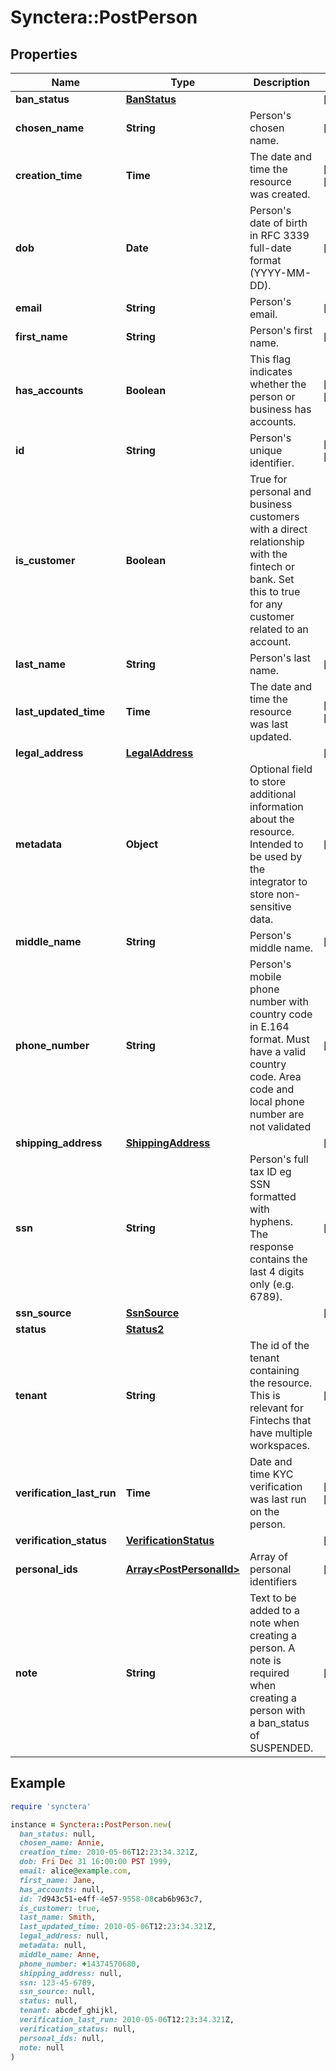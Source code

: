 # Synctera::PostPerson

## Properties

| Name | Type | Description | Notes |
| ---- | ---- | ----------- | ----- |
| **ban_status** | [**BanStatus**](BanStatus.md) |  | [optional] |
| **chosen_name** | **String** | Person&#39;s chosen name. | [optional] |
| **creation_time** | **Time** | The date and time the resource was created. | [optional][readonly] |
| **dob** | **Date** | Person&#39;s date of birth in RFC 3339 full-date format (YYYY-MM-DD). | [optional] |
| **email** | **String** | Person&#39;s email. | [optional] |
| **first_name** | **String** | Person&#39;s first name. | [optional] |
| **has_accounts** | **Boolean** | This flag indicates whether the person or business has accounts. | [optional][readonly] |
| **id** | **String** | Person&#39;s unique identifier. | [optional][readonly] |
| **is_customer** | **Boolean** | True for personal and business customers with a direct relationship with the fintech or bank. Set this to true for any customer related to an account.  |  |
| **last_name** | **String** | Person&#39;s last name. | [optional] |
| **last_updated_time** | **Time** | The date and time the resource was last updated. | [optional][readonly] |
| **legal_address** | [**LegalAddress**](LegalAddress.md) |  | [optional] |
| **metadata** | **Object** | Optional field to store additional information about the resource. Intended to be used by the integrator to store non-sensitive data.  | [optional] |
| **middle_name** | **String** | Person&#39;s middle name. | [optional] |
| **phone_number** | **String** | Person&#39;s mobile phone number with country code in E.164 format. Must have a valid country code. Area code and local phone number are not validated | [optional] |
| **shipping_address** | [**ShippingAddress**](ShippingAddress.md) |  | [optional] |
| **ssn** | **String** | Person&#39;s full tax ID eg SSN formatted with hyphens. The response contains the last 4 digits only (e.g. 6789). | [optional] |
| **ssn_source** | [**SsnSource**](SsnSource.md) |  | [optional] |
| **status** | [**Status2**](Status2.md) |  |  |
| **tenant** | **String** | The id of the tenant containing the resource. This is relevant for Fintechs that have multiple workspaces.  | [optional] |
| **verification_last_run** | **Time** | Date and time KYC verification was last run on the person. | [optional][readonly] |
| **verification_status** | [**VerificationStatus**](VerificationStatus.md) |  | [optional] |
| **personal_ids** | [**Array&lt;PostPersonalId&gt;**](PostPersonalId.md) | Array of personal identifiers  | [optional] |
| **note** | **String** | Text to be added to a note when creating a person. A note is required when creating a person with a ban_status of SUSPENDED. | [optional] |

## Example

```ruby
require 'synctera'

instance = Synctera::PostPerson.new(
  ban_status: null,
  chosen_name: Annie,
  creation_time: 2010-05-06T12:23:34.321Z,
  dob: Fri Dec 31 16:00:00 PST 1999,
  email: alice@example.com,
  first_name: Jane,
  has_accounts: null,
  id: 7d943c51-e4ff-4e57-9558-08cab6b963c7,
  is_customer: true,
  last_name: Smith,
  last_updated_time: 2010-05-06T12:23:34.321Z,
  legal_address: null,
  metadata: null,
  middle_name: Anne,
  phone_number: +14374570680,
  shipping_address: null,
  ssn: 123-45-6789,
  ssn_source: null,
  status: null,
  tenant: abcdef_ghijkl,
  verification_last_run: 2010-05-06T12:23:34.321Z,
  verification_status: null,
  personal_ids: null,
  note: null
)
```

